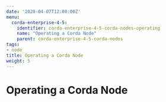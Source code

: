 ```yaml
---
date: '2020-04-07T12:00:00Z'
menu:
  corda-enterprise-4-5:
    identifier: corda-enterprise-4-5-corda-nodes-operating
    name: "Operating a Corda Node"
    parent: corda-enterprise-4-5-corda-nodes
tags:
- node
title: Operating a Corda Node
weight: 5
---
```


# Operating a Corda Node
